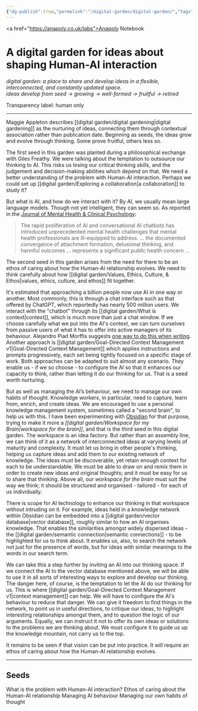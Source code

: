 ```yaml
---
{"dg-publish":true,"permalink":"/digital-garden/digital-garden/","tags":["gardenEntry"],"created":"2025-08-11T21:46:53.866+01:00","updated":"2025-10-19T11:27:18.581+01:00"}
---
```


<a href="https://anapoly.co.uk/labs">Anapoly Notebook</a>
# A digital garden for ideas about shaping Human-AI interaction

*digital garden: a place to share and develop ideas in a flexible, interconnected, and constantly updated space.*  
*ideas develop from seed → growing → well-formed → fruitful → retired*

Transparency label: human only

---

Maggie Appleton describes [[digital garden/digital gardening\|digital gardening]] as the nurturing of ideas, connecting them through contextual association rather than publication date. Beginning as seeds, the ideas grow and evolve through thinking. Some prove fruitful, others less so. 

The first seed in this garden was planted during a philosophical exchange with Giles Freathy. We were talking about the temptation to outsource our thinking to AI. This risks us losing our critical thinking skills, and the judgement and decision-making abilities which depend on that. We need a better understanding of the problem with Human-AI interaction. Perhaps we could set up [[digital garden/Exploring a collaboration\|a collaboration]] to study it?

But what is AI, and how do we interact with it? By AI, we usually mean large language models. Though not yet intelligent, they can seem so. As reported in the <a href="https://www.mentalhealthjournal.org/articles/minds-in-crisis-how-the-ai-revolution-is-impacting-mental-health.html">Journal of Mental Health & Clinical Psychology</a>:

> The rapid proliferation of AI and conversational AI chatbots has introduced unprecedented mental health challenges that mental health professionals are ill-equipped to address. ... the documented convergence of attachment formation, delusional thinking, and harmful outcomes ... represents a significant public health concern ... 

 The second seed in this garden arises from the need for there to be an ethos of caring about how the Human-AI relationship evolves. We need to think carefully about how [[digital garden/Values, Ethics, Culture, & Ethos\|values, ethics, culture, and ethos]] fit together.
 
It's estimated that approaching a billion people now use AI in one way or another. Most commonly, this is through a chat interface such as that offered by ChatGPT, which reportedly has nearly 500 million users. We interact with the "chatbot" through its [[digital garden/What is context\|context]], which is much more than just a chat window. If we choose carefully what we put into the AI's context, we can turn ourselves from passive users of what it has to offer into active managers of its behaviour. Alejandro Piad Morffis suggests <a href="https://blog.apiad.net/p/a-pragmatic-workflow-for-technical?utm_source=publication-search">one way to do this when writing</a>. Another approach is [[digital garden/Goal-Directed Context Management v1\|Goal-Directed Context Management]] which applies instructions and prompts progressively, each set being tightly focused on a specific stage of work. Both approaches can be adapted to suit almost any scenario. They enable us - if we so choose - to configure the AI so that it enhances our capacity to think, rather than letting it do our thinking for us. That is a seed worth nurturing. 

But as well as managing the AI’s behaviour, we need to manage our own habits of thought. Knowledge workers, in particular, need to capture, learn from, enrich, and create ideas. We are encouraged to use a personal knowledge management system, sometimes called a "second brain", to help us with this. I have been experimenting with <a href="https://obsidian.md">Obsidian</a> for that purpose, trying to make it more a *[[digital garden/Workspace for my Brain\|workspace for the brain]]*, and that is the third seed in this digital garden.  The workspace is an idea factory. But rather than an assembly line, we can think of it as a network of interconnected ideas at varying levels of maturity and complexity.  It must let us bring in other people's thinking, helping us capture ideas and add them to our existing network of knowledge. The ideas must be discoverable, yet retain enough context for each to be understandable.  We must be able to draw on and remix them in order to create new ideas and original thoughts; and it must be easy for us to share that thinking. Above all, our *workspace for the brain* must suit the way we think; it should be structured and organised - tailored - for each of us individually. 
 
There is scope for AI technology to enhance our thinking in that workspace without intruding on it. For example, ideas held in a knowledge network within Obsidian can be embedded into a [[digital garden/vector database\|vector database]], roughly similar to how an AI organises knowledge. That enables the similarities amongst widely dispersed ideas - the [[digital garden/semantic connection\|semantic connections]] - to be highlighted for us to think about.  It enables us, also, to search the network not just for the presence of words, but for ideas with similar meanings to the words in our search term. 

We can take this a step further by inviting an AI into our thinking space. If we connect the AI to the vector database mentioned above, we will be able to use it in all sorts of interesting ways to explore and develop our thinking. The danger here, of course, is the temptation to let the AI do our thinking for us. This is where [[digital garden/Goal-Directed Context Management v1\|context management]] can help. We will have to configure the AI's behaviour to reduce that danger. We can give it freedom to find things in the network, to point us in useful directions, to critique our ideas, to highlight interesting relationships amongst them, and to question the logic of our arguments. Equally, we can instruct it not to offer its own ideas or solutions to the problems we are thinking about. We must configure it to guide us up the knowledge mountain, not carry us to the top. 

It remains to be seen if that vision can be put into practice. It will require an ethos of caring about how the Human-AI relationship evolves. 

---

## Seeds

What is the problem with Human-AI interaction?
Ethos of caring about the Human-AI relationship
Managing AI behaviour
Managing our own habits of thought